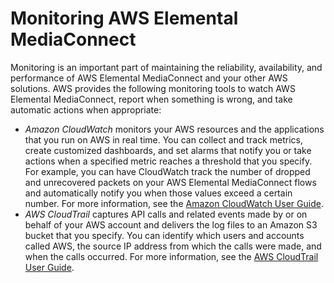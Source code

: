 # Monitoring AWS Elemental MediaConnect<a name="monitor"></a>

Monitoring is an important part of maintaining the reliability, availability, and performance of AWS Elemental MediaConnect and your other AWS solutions\. AWS provides the following monitoring tools to watch AWS Elemental MediaConnect, report when something is wrong, and take automatic actions when appropriate:
+ *Amazon CloudWatch* monitors your AWS resources and the applications that you run on AWS in real time\. You can collect and track metrics, create customized dashboards, and set alarms that notify you or take actions when a specified metric reaches a threshold that you specify\. For example, you can have CloudWatch track the number of dropped and unrecovered packets on your AWS Elemental MediaConnect flows and automatically notify you when those values exceed a certain number\. For more information, see the [Amazon CloudWatch User Guide](https://docs.aws.amazon.com/AmazonCloudWatch/latest/monitoring/)\.
+ *AWS CloudTrail* captures API calls and related events made by or on behalf of your AWS account and delivers the log files to an Amazon S3 bucket that you specify\. You can identify which users and accounts called AWS, the source IP address from which the calls were made, and when the calls occurred\. For more information, see the [AWS CloudTrail User Guide](https://docs.aws.amazon.com/awscloudtrail/latest/userguide/)\.